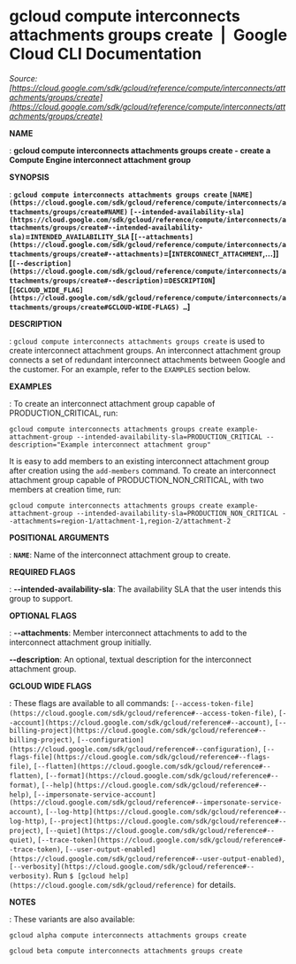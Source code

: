 # gcloud compute interconnects attachments groups create  |  Google Cloud CLI Documentation

*Source: [https://cloud.google.com/sdk/gcloud/reference/compute/interconnects/attachments/groups/create](https://cloud.google.com/sdk/gcloud/reference/compute/interconnects/attachments/groups/create)*

**NAME**

: **gcloud compute interconnects attachments groups create - create a Compute Engine interconnect attachment group**

**SYNOPSIS**

: **`gcloud compute interconnects attachments groups create` `[NAME](https://cloud.google.com/sdk/gcloud/reference/compute/interconnects/attachments/groups/create#NAME)` `[--intended-availability-sla](https://cloud.google.com/sdk/gcloud/reference/compute/interconnects/attachments/groups/create#--intended-availability-sla)`=`INTENDED_AVAILABILITY_SLA` [`[--attachments](https://cloud.google.com/sdk/gcloud/reference/compute/interconnects/attachments/groups/create#--attachments)`=[`INTERCONNECT_ATTACHMENT`,…]] [`[--description](https://cloud.google.com/sdk/gcloud/reference/compute/interconnects/attachments/groups/create#--description)`=`DESCRIPTION`] [`[GCLOUD_WIDE_FLAG](https://cloud.google.com/sdk/gcloud/reference/compute/interconnects/attachments/groups/create#GCLOUD-WIDE-FLAGS) …`]**

**DESCRIPTION**

: `gcloud compute interconnects attachments groups create` is used to
create interconnect attachment groups. An interconnect attachment group connects
a set of redundant interconnect attachments between Google and the customer.
For an example, refer to the `EXAMPLES` section below.

**EXAMPLES**

: To create an interconnect attachment group capable of PRODUCTION_CRITICAL, run:

```
gcloud compute interconnects attachments groups create example-attachment-group --intended-availability-sla=PRODUCTION_CRITICAL --description="Example interconnect attachment group"
```

It is easy to add members to an existing interconnect attachment group after
creation using the `add-members` command.
To create an interconnect attachment group capable of PRODUCTION_NON_CRITICAL,
with two members at creation time, run:

```
gcloud compute interconnects attachments groups create example-attachment-group --intended-availability-sla=PRODUCTION_NON_CRITICAL --attachments=region-1/attachment-1,region-2/attachment-2
```

**POSITIONAL ARGUMENTS**

: **`NAME`**:
Name of the interconnect attachment group to create.

**REQUIRED FLAGS**

: **--intended-availability-sla**:
The availability SLA that the user intends this group to support.

**OPTIONAL FLAGS**

: **--attachments**:
Member interconnect attachments to add to the interconnect attachment group
initially.

**--description**:
An optional, textual description for the interconnect attachment group.

**GCLOUD WIDE FLAGS**

: These flags are available to all commands: `[--access-token-file](https://cloud.google.com/sdk/gcloud/reference#--access-token-file)`,
`[--account](https://cloud.google.com/sdk/gcloud/reference#--account)`, `[--billing-project](https://cloud.google.com/sdk/gcloud/reference#--billing-project)`,
`[--configuration](https://cloud.google.com/sdk/gcloud/reference#--configuration)`,
`[--flags-file](https://cloud.google.com/sdk/gcloud/reference#--flags-file)`,
`[--flatten](https://cloud.google.com/sdk/gcloud/reference#--flatten)`, `[--format](https://cloud.google.com/sdk/gcloud/reference#--format)`, `[--help](https://cloud.google.com/sdk/gcloud/reference#--help)`, `[--impersonate-service-account](https://cloud.google.com/sdk/gcloud/reference#--impersonate-service-account)`,
`[--log-http](https://cloud.google.com/sdk/gcloud/reference#--log-http)`,
`[--project](https://cloud.google.com/sdk/gcloud/reference#--project)`, `[--quiet](https://cloud.google.com/sdk/gcloud/reference#--quiet)`, `[--trace-token](https://cloud.google.com/sdk/gcloud/reference#--trace-token)`, `[--user-output-enabled](https://cloud.google.com/sdk/gcloud/reference#--user-output-enabled)`,
`[--verbosity](https://cloud.google.com/sdk/gcloud/reference#--verbosity)`.
Run `$ [gcloud help](https://cloud.google.com/sdk/gcloud/reference)` for details.

**NOTES**

: These variants are also available:

```
gcloud alpha compute interconnects attachments groups create
```

```
gcloud beta compute interconnects attachments groups create
```